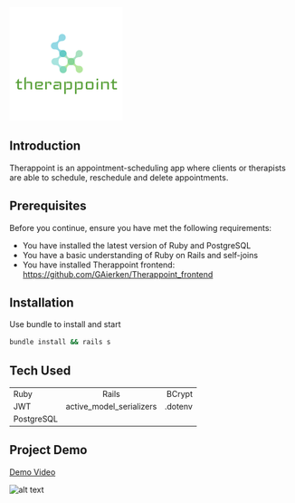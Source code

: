 
![alt text](https://github.com/GAierken/Therappoint_frontend/raw/master/src/logo.png "Therappoint")

## Introduction
Therappoint is an appointment-scheduling app where clients or therapists are able to schedule, reschedule and delete appointments. 

## Prerequisites
Before you continue, ensure you have met the following requirements:
* You have installed the latest version of Ruby and PostgreSQL
* You have a basic understanding of Ruby on Rails and self-joins
* You have installed Therappoint frontend: https://github.com/GAierken/Therappoint_frontend

## Installation 
Use bundle to install and start

```bash
bundle install && rails s
```

## Tech Used
|      |                         |           |
| --------- |:-----------------------:| ---------:|
| Ruby      | Rails                   | BCrypt    |
| JWT       | active_model_serializers| .dotenv   |
|PostgreSQL |                         |           |

## Project Demo
[Demo Video](https://www.youtube.com/watch?v=QZEsGHZpaoo&feature=youtu.be)


![alt text](https://github.com/GAierken/Therappoint_frontend/raw/master/Therappoint.gif "Therappoint")